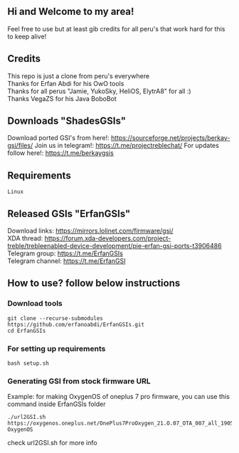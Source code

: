 ## Hi and Welcome to my area!
Feel free to use but at least gib credits for all peru's that work hard for this to keep alive!  

## Credits
This repo is just a clone from peru's everywhere  
Thanks for Erfan Abdi for his OwO tools  
Thanks for all perus "Jamie, YukoSky, HeliOS, ElytrA8" for all :)  
Thanks VegaZS for his Java BoboBot  

## Downloads "ShadesGSIs"
Download ported GSI's from here!: https://sourceforge.net/projects/berkay-gsi/files/ 
Join us in telegram!: https://t.me/projectreblechat/
For updates follow here!: https://t.me/berkaygsis 

## Requirements
    Linux

## Released GSIs "ErfanGSIs"
Download links: https://mirrors.lolinet.com/firmware/gsi/  
XDA thread: https://forum.xda-developers.com/project-treble/trebleenabled-device-development/pie-erfan-gsi-ports-t3906486  
Telegram group: https://t.me/ErfanGSIs  
Telegram channel: https://t.me/ErfanGSI  

## How to use? follow below instructions

### Download tools
```
git clone --recurse-submodules https://github.com/erfanoabdi/ErfanGSIs.git
cd ErfanGSIs
```

### For setting up requirements
    bash setup.sh

### Generating GSI from stock firmware URL
Example: for making OxygenOS of oneplus 7 pro firmware, you can use this command inside ErfanGSIs folder
```
./url2GSI.sh https://oxygenos.oneplus.net/OnePlus7ProOxygen_21.O.07_OTA_007_all_1905120542_fc480574576b4843.zip OxygenOS
```
check url2GSI.sh for more info
